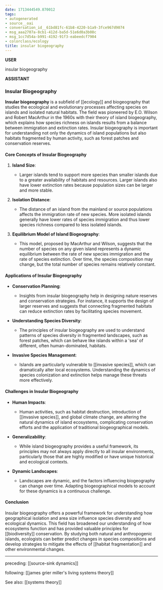```yaml
---
date: 1713444549.870012
tags:
- autogenerated
- source__oai
- conversation_id__61bd81fc-61b8-4220-b1a9-3fce967d9074
- msg_aaa2707a-8cb1-412d-ba5d-51e6d0a3b08c
- msg_1cc7d54a-b991-4192-91f3-eabeedcf7904
- colorclass/ecology
title: insular biogeography
---
```


**USER**

insular biogeography


**ASSISTANT**

### Insular Biogeography

**Insular biogeography** is a subfield of [[ecology]] and biogeography that studies the ecological and evolutionary processes affecting species on islands and isolated natural habitats. The field was pioneered by E.O. Wilson and Robert MacArthur in the 1960s with their theory of island biogeography, which explains how species richness on islands results from a balance between immigration and extinction rates. Insular biogeography is important for understanding not only the dynamics of island populations but also habitats fragmented by human activity, such as forest patches and conservation reserves.

#### Core Concepts of Insular Biogeography

1. **Island Size**:
   - Larger islands tend to support more species than smaller islands due to a greater availability of habitats and resources. Larger islands also have lower extinction rates because population sizes can be larger and more stable.

2. **Isolation Distance**:
   - The distance of an island from the mainland or source populations affects the immigration rate of new species. More isolated islands generally have lower rates of species immigration and thus lower species richness compared to less isolated islands.

3. **Equilibrium Model of Island Biogeography**:
   - This model, proposed by MacArthur and Wilson, suggests that the number of species on any given island represents a dynamic equilibrium between the rate of new species immigration and the rate of species extinction. Over time, the species composition may change, but the total number of species remains relatively constant.

#### Applications of Insular Biogeography

- **Conservation Planning**:
   - Insights from insular biogeography help in designing nature reserves and conservation strategies. For instance, it supports the design of larger reserves and suggests that connecting fragmented habitats can reduce extinction rates by facilitating species movement.

- **Understanding Species Diversity**:
   - The principles of insular biogeography are used to understand patterns of species diversity in fragmented landscapes, such as forest patches, which can behave like islands within a 'sea' of different, often human-dominated, habitats.

- **Invasive Species Management**:
   - Islands are particularly vulnerable to [[invasive species]], which can dramatically alter local ecosystems. Understanding the dynamics of species colonization and extinction helps manage these threats more effectively.

#### Challenges in Insular Biogeography

- **Human Impacts**:
   - Human activities, such as habitat destruction, introduction of [[invasive species]], and global climate change, are altering the natural dynamics of island ecosystems, complicating conservation efforts and the application of traditional biogeographical models.

- **Generalizability**:
   - While island biogeography provides a useful framework, its principles may not always apply directly to all insular environments, particularly those that are highly modified or have unique historical and ecological contexts.

- **Dynamic Landscapes**:
   - Landscapes are dynamic, and the factors influencing biogeography can change over time. Adapting biogeographical models to account for these dynamics is a continuous challenge.

#### Conclusion

Insular biogeography offers a powerful framework for understanding how geographical isolation and area size influence species diversity and ecological dynamics. This field has broadened our understanding of how ecosystems function and has provided valuable principles for [[biodiversity]] conservation. By studying both natural and anthropogenic islands, ecologists can better predict changes in species compositions and develop strategies to mitigate the effects of [[habitat fragmentation]] and other environmental changes.


---

preceding: [[source-sink dynamics]]  


following: [[james grier miller's living systems theory]]

See also: [[systems theory]]